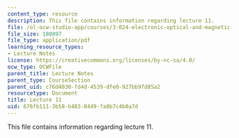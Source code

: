 ```yaml
---
content_type: resource
description: This file contains information regarding lecture 11.
file: /ol-ocw-studio-app/courses/3-024-electronic-optical-and-magnetic-properties-of-materials-spring-2013/676fb1113b58b4838449fa8b7c4b0a7d_MIT3_024S13_2012lec11.pdf
file_size: 180897
file_type: application/pdf
learning_resource_types:
- Lecture Notes
license: https://creativecommons.org/licenses/by-nc-sa/4.0/
ocw_type: OCWFile
parent_title: Lecture Notes
parent_type: CourseSection
parent_uid: c76d4030-fd4d-4539-dfe0-927bb9fd85a2
resourcetype: Document
title: Lecture 11
uid: 676fb111-3b58-b483-8449-fa8b7c4b0a7d
---
```

This file contains information regarding lecture 11.